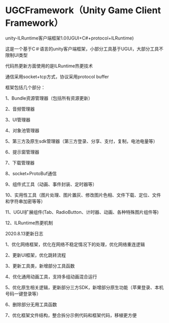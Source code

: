 # UGCFramework（Unity Game Client Framework）
unity-ILRuntime客户端框架1.0(UGUI+C#+protocol+ILRuntime)

这是一个基于C＃语言的unity客户端框架，小部分工具基于UGUI，大部分工具不限制UI类型</p>
代码热更新方面使用的是ILRuntime热更技术</p>
通信采用socket+tcp方式，协议采用protocol buffer</p>

框架包括几个部分：</p>
  1、Bundle资源管理器（包括所有资源更新）</p>
  2、音频管理器</p>
  3、UI管理器</p>
  4、对象池管理器</p>
  5、第三方及原生sdk管理器（第三方登录、分享、支付，复制，电池电量等）</p>
  6、提示窗管理器</p>
  7、下载管理器</p>
  8、socket+ProtoBuf通信</p>
  9、组件式工具（动画、事件封装、定时器等）</p>
  10、实用性工具（图片处理、图片置灰、修改图片色相、文件下载、定位、文件和字符串加密等等）</p>
  11、UGUI扩展组件(Tab、RadioButton、计时器、动画、各种特殊图片组件等)</p>
  12、ILRuntime热更机制</p>

2020.8.13更新日志</p>
  1、优化网络框架，优化在网络不稳定情况下的处理，优化网络重连逻辑</p>
  2、更新UI框架，优化跳转流程</p>
  3、更新工具类，新增部分工具函数</p>
  4、优化通用动画工具，支持多组动画混合运行</p>
  5、优化原生相关逻辑，更新部分三方SDK，新增部分原生功能（苹果登录、本机号码一键登录等）</p>
  6、删除部分无用工具函数</p>
  7、优化框架文件结构，整合拆分示例代码和框架代码，移植更方便</p>
